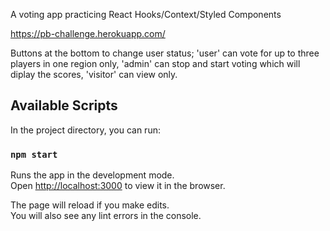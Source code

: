 A voting app practicing React Hooks/Context/Styled Components

https://pb-challenge.herokuapp.com/

Buttons at the bottom to change user status; 'user' can vote for up to three players in one region only,  'admin' can stop and start voting which will diplay the scores, 'visitor' can view only.

## Available Scripts

In the project directory, you can run:

### `npm start`

Runs the app in the development mode.<br>
Open [http://localhost:3000](http://localhost:3000) to view it in the browser.

The page will reload if you make edits.<br>
You will also see any lint errors in the console.

